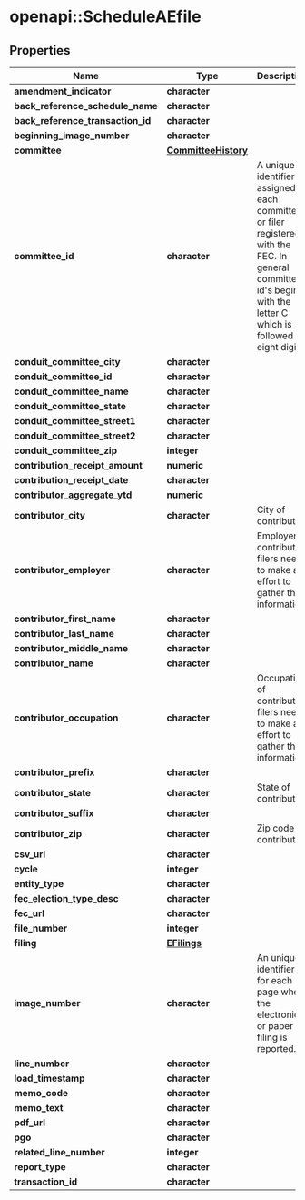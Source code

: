 # openapi::ScheduleAEfile


## Properties
Name | Type | Description | Notes
------------ | ------------- | ------------- | -------------
**amendment_indicator** | **character** |  | [optional] 
**back_reference_schedule_name** | **character** |  | [optional] 
**back_reference_transaction_id** | **character** |  | [optional] 
**beginning_image_number** | **character** |  | [optional] 
**committee** | [**CommitteeHistory**](CommitteeHistory.md) |  | [optional] 
**committee_id** | **character** |  A unique identifier assigned to each committee or filer registered with the FEC. In general committee id&#39;s begin with the letter C which is followed by eight digits.  | [optional] 
**conduit_committee_city** | **character** |  | [optional] 
**conduit_committee_id** | **character** |  | [optional] 
**conduit_committee_name** | **character** |  | [optional] 
**conduit_committee_state** | **character** |  | [optional] 
**conduit_committee_street1** | **character** |  | [optional] 
**conduit_committee_street2** | **character** |  | [optional] 
**conduit_committee_zip** | **integer** |  | [optional] 
**contribution_receipt_amount** | **numeric** |  | [optional] 
**contribution_receipt_date** | **character** |  | [optional] 
**contributor_aggregate_ytd** | **numeric** |  | [optional] 
**contributor_city** | **character** | City of contributor | [optional] 
**contributor_employer** | **character** | Employer of contributor, filers need to make an effort to gather this information | [optional] 
**contributor_first_name** | **character** |  | [optional] 
**contributor_last_name** | **character** |  | [optional] 
**contributor_middle_name** | **character** |  | [optional] 
**contributor_name** | **character** |  | [optional] 
**contributor_occupation** | **character** | Occupation of contributor, filers need to make an effort to gather this information | [optional] 
**contributor_prefix** | **character** |  | [optional] 
**contributor_state** | **character** | State of contributor | [optional] 
**contributor_suffix** | **character** |  | [optional] 
**contributor_zip** | **character** | Zip code of contributor | [optional] 
**csv_url** | **character** |  | [optional] 
**cycle** | **integer** |  | [optional] 
**entity_type** | **character** |  | [optional] 
**fec_election_type_desc** | **character** |  | [optional] 
**fec_url** | **character** |  | [optional] 
**file_number** | **integer** |  | 
**filing** | [**EFilings**](EFilings.md) |  | [optional] 
**image_number** | **character** |  An unique identifier for each page where the electronic or paper filing is reported.  | [optional] 
**line_number** | **character** |  | [optional] 
**load_timestamp** | **character** |  | [optional] 
**memo_code** | **character** |  | [optional] 
**memo_text** | **character** |  | [optional] 
**pdf_url** | **character** |  | [optional] 
**pgo** | **character** |  | [optional] 
**related_line_number** | **integer** |  | 
**report_type** | **character** |  | [optional] 
**transaction_id** | **character** |  | [optional] 


